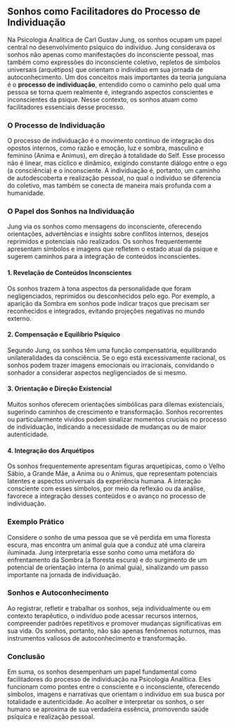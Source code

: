 
## Sonhos como Facilitadores do Processo de Individuação

Na Psicologia Analítica de Carl Gustav Jung, os sonhos ocupam um papel central no desenvolvimento psíquico do indivíduo. Jung considerava os sonhos não apenas como manifestações do inconsciente pessoal, mas também como expressões do inconsciente coletivo, repletos de símbolos universais (arquétipos) que orientam o indivíduo em sua jornada de autoconhecimento. Um dos conceitos mais importantes da teoria junguiana é o **processo de individuação**, entendido como o caminho pelo qual uma pessoa se torna quem realmente é, integrando aspectos conscientes e inconscientes da psique. Nesse contexto, os sonhos atuam como facilitadores essenciais desse processo.

### O Processo de Individuação

O processo de individuação é o movimento contínuo de integração dos opostos internos, como razão e emoção, luz e sombra, masculino e feminino (Anima e Animus), em direção à totalidade do Self. Esse processo não é linear, mas cíclico e dinâmico, exigindo constante diálogo entre o ego (a consciência) e o inconsciente. A individuação é, portanto, um caminho de autodescoberta e realização pessoal, no qual o indivíduo se diferencia do coletivo, mas também se conecta de maneira mais profunda com a humanidade.

### O Papel dos Sonhos na Individuação

Jung via os sonhos como mensagens do inconsciente, oferecendo orientações, advertências e insights sobre conflitos internos, desejos reprimidos e potenciais não realizados. Os sonhos frequentemente apresentam símbolos e imagens que refletem o estado atual da psique e sugerem caminhos para a integração de conteúdos inconscientes.

#### 1. **Revelação de Conteúdos Inconscientes**

Os sonhos trazem à tona aspectos da personalidade que foram negligenciados, reprimidos ou desconhecidos pelo ego. Por exemplo, a aparição da Sombra em sonhos pode indicar traços que precisam ser reconhecidos e integrados, evitando projeções negativas no mundo externo.

#### 2. **Compensação e Equilíbrio Psíquico**

Segundo Jung, os sonhos têm uma função compensatória, equilibrando unilateralidades da consciência. Se o ego está excessivamente racional, os sonhos podem trazer imagens emocionais ou irracionais, convidando o sonhador a considerar aspectos negligenciados de si mesmo.

#### 3. **Orientação e Direção Existencial**

Muitos sonhos oferecem orientações simbólicas para dilemas existenciais, sugerindo caminhos de crescimento e transformação. Sonhos recorrentes ou particularmente vívidos podem sinalizar momentos cruciais no processo de individuação, indicando a necessidade de mudanças ou de maior autenticidade.

#### 4. **Integração dos Arquétipos**

Os sonhos frequentemente apresentam figuras arquetípicas, como o Velho Sábio, a Grande Mãe, a Anima ou o Animus, que representam potenciais latentes e aspectos universais da experiência humana. A interação consciente com esses símbolos, por meio da reflexão ou da análise, favorece a integração desses conteúdos e o avanço no processo de individuação.

### Exemplo Prático

Considere o sonho de uma pessoa que se vê perdida em uma floresta escura, mas encontra um animal guia que a conduz até uma clareira iluminada. Jung interpretaria esse sonho como uma metáfora do enfrentamento da Sombra (a floresta escura) e do surgimento de um potencial de orientação interna (o animal guia), sinalizando um passo importante na jornada de individuação.

### Sonhos e Autoconhecimento

Ao registrar, refletir e trabalhar os sonhos, seja individualmente ou em contexto terapêutico, o indivíduo pode acessar recursos internos, compreender padrões repetitivos e promover mudanças significativas em sua vida. Os sonhos, portanto, não são apenas fenômenos noturnos, mas instrumentos valiosos de autoconhecimento e transformação.

### Conclusão

Em suma, os sonhos desempenham um papel fundamental como facilitadores do processo de individuação na Psicologia Analítica. Eles funcionam como pontes entre o consciente e o inconsciente, oferecendo símbolos, imagens e narrativas que orientam o indivíduo em sua busca por totalidade e autenticidade. Ao acolher e interpretar os sonhos, o ser humano se aproxima de sua verdadeira essência, promovendo saúde psíquica e realização pessoal.
```
